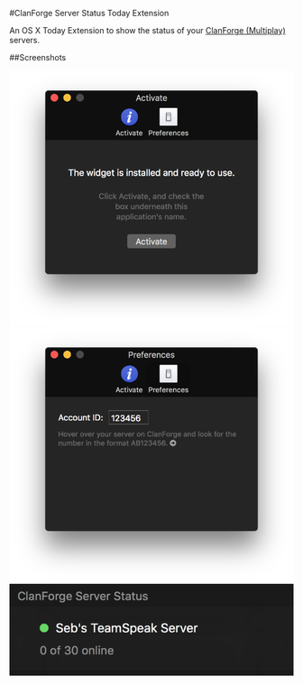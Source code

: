 #ClanForge Server Status Today Extension

An OS X Today Extension to show the status of your [ClanForge (Multiplay)](https://clanforge.multiplay.co.uk) servers.

##Screenshots

![Activate](/Screenshots/Activate.png)
![Preferences](/Screenshots/Preferences.png)
![Widget](/Screenshots/Widget.png)